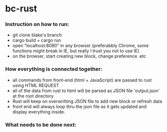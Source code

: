 # bc-rust
### Instruction on how to run:
- git clone blake's branch
- cargo build + cargo run
- open "localhost:8080" in any browser (preferabbly Chrome, some functions might break in IE, but really I trust you not to use IE). 
- on the browser, start creating new block, change preference .etc

### How everything is connected together: 
- all commands from front-end (html + JavaScript) are passed to rust using HTML REQUEST 
- all of the data from rust to html will be parsed as JSON file 'output.json' at the root directory
- Rust will keep on overwritting JSON file to add new block or refresh data
- front end will always loop thru the json file as it gets updated and display everything inside.

### What needs to be done next:

